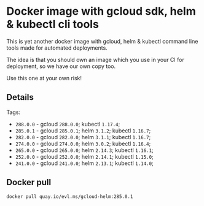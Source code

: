 # Docker image with gcloud sdk, helm & kubectl cli tools

This is yet another docker image with gcloud, helm & kubectl command line tools made for automated deployments.

The idea is that you should own an image which you use in your CI for deployment, so we have our own copy too.

Use this one at your own risk!

## Details

Tags:
* `288.0.0` - gcloud `288.0.0`; kubectl `1.17.4`;
* `285.0.1` - gcloud `285.0.1`; helm `3.1.2`; kubectl `1.16.7`;
* `282.0.0` - gcloud `282.0.0`; helm `3.1.1`; kubectl `1.16.7`;
* `274.0.0` - gcloud `274.0.0`; helm `3.0.2`; kubectl `1.16.4`;
* `265.0.0` - gcloud `265.0.0`; helm `2.14.3`; kubectl `1.16.1`;
* `252.0.0` - gcloud `252.0.0`; helm `2.14.1`; kubectl `1.15.0`;
* `241.0.0` - gcloud `241.0.0`; helm `2.13.1`; kubectl `1.14.0`;


## Docker pull

```shell
docker pull quay.io/evl.ms/gcloud-helm:285.0.1
```

